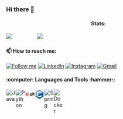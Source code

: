 ### Hi there 👋

<h4 align="center"> Stats: </h4>
<div>
  <img align="right" width="420px" src="https://github-readme-stats.vercel.app/api?username=joaovmoura&&count_private=trueshow_icons=true,css&layout=compact&theme=github_dark"/>
  <img align="rihgt"  width="390px" src="https://github-readme-stats.vercel.app/api/top-langs/?username=joaovmoura&count_private=true&layout=compact&theme=github_dark"/>
</div>

#### 📫 How to reach me:

[<img src="https://img.shields.io/github/followers/joaovmoura?label=Follow%20me&style=social" height="22" title="Follow me" />](https://github.com/joaovmoura) 
[<img src="https://img.shields.io/badge/-LinkedIn-%230077B5?style=for-the-badge&logo=linkedin&logoColor=white=https://www.linkedin.com/in/joao-vitor-moura-8904691b2/" height="23" title="LinkedIn" />](https://www.linkedin.com/in/joao-vitor-moura-8904691b2/)
[<img src="https://img.shields.io/badge/-Instagram-%23E4405F?style=for-the-badge&logo=instagram&logoColor=white&link=https://www.instagram.com/joaovitornaovictor" height="23" title="Instagram" />](https://www.instagram.com/joaovitornaovictor/)
[<img src="https://img.shields.io/badge/Gmail-D14836?style=for-the-badge&logo=gmail&logoColor=white" height="23" title="Gmail" />](mailto:joao.vitor.figueiredo@ccc.ufcg.edu.br)

<h4 align="left"> :computer: Languages and Tools :hammer:: </h4>
<img align="left" alt="Java" width="26px" src="https://images.vexels.com/media/users/3/166401/isolated/preview/b82aa7ac3f736dd78570dd3fa3fa9e24-java-programming-language-icon-by-vexels.png" />
<img align="left" alt="Python" width="26px" src="https://images.vexels.com/media/users/3/166477/isolated/preview/9bb722f0e85ddbc1ce0f064534fd2311-python-programming-language-icon-by-vexels.png" />
<img align="left" alt="Git" width="26px" src="https://raw.githubusercontent.com/github/explore/80688e429a7d4ef2fca1e82350fe8e3517d3494d/topics/git/git.png" />
<img align="left" alt="C" width="26px" src="https://raw.githubusercontent.com/devicons/devicon/00f02ef57fb7601fd1ddcc2fe6fe670fef3ae3e4/icons/c/c-original.svg" />
<img align="left" alt="Spring" width="26px" src="https://www.svgrepo.com/show/376350/spring.svg" />
<img align="left" alt="Docker" width="26px" src="https://www.svgrepo.com/show/349342/docker.svg" />










<!--
**joaovmoura/joaovmoura** is a ✨ _special_ ✨ repository because its `README.md` (this file) appears on your GitHub profile.

Here are some ideas to get you started:

- 🔭 I’m currently working on ...
- 🌱 I’m currently learning ...
- 👯 I’m looking to collaborate on ...
- 🤔 I’m looking for help with ...
- 💬 Ask me about ...
- 📫 How to reach me: ...
- 😄 Pronouns: ...
- ⚡ Fun fact: ...
-->
